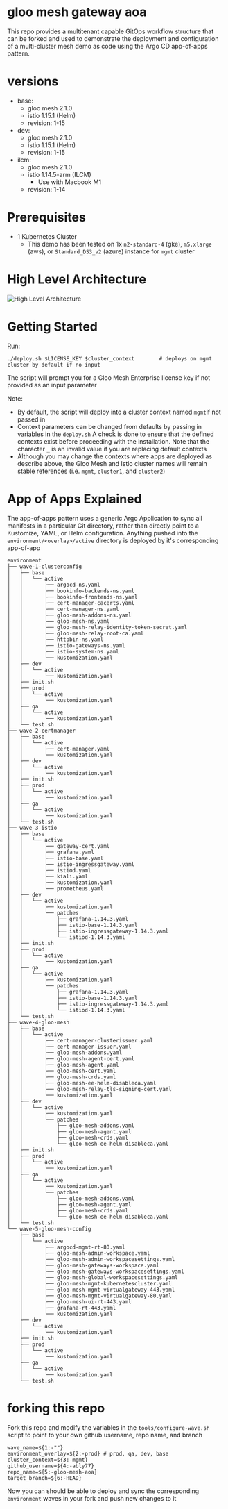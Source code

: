 # gloo mesh gateway aoa
This repo provides a multitenant capable GitOps workflow structure that can be forked and used to demonstrate the deployment and configuration of a multi-cluster mesh demo as code using the Argo CD app-of-apps pattern.

# versions
- base:
    - gloo mesh 2.1.0
    - istio 1.15.1 (Helm)
    - revision: 1-15
- dev:
    - gloo mesh 2.1.0
    - istio 1.15.1 (Helm)
    - revision: 1-15
- ilcm:
    - gloo mesh 2.1.0
    - istio 1.14.5-arm (ILCM)
         - Use with Macbook M1
    - revision: 1-14

# Prerequisites 
- 1 Kubernetes Cluster
    - This demo has been tested on 1x `n2-standard-4` (gke), `m5.xlarge` (aws), or `Standard_DS3_v2` (azure) instance for `mgmt` cluster

# High Level Architecture
![High Level Architecture](images/aoa-1a.png)

# Getting Started
Run:
```
./deploy.sh $LICENSE_KEY $cluster_context        # deploys on mgmt cluster by default if no input
```
The script will prompt you for a Gloo Mesh Enterprise license key if not provided as an input parameter

Note:
- By default, the script will deploy into a cluster context named `mgmt`if not passed in
- Context parameters can be changed from defaults by passing in variables in the `deploy.sh` A check is done to ensure that the defined contexts exist before proceeding with the installation. Note that the character `_` is an invalid value if you are replacing default contexts
- Although you may change the contexts where apps are deployed as describe above, the Gloo Mesh and Istio cluster names will remain stable references (i.e. `mgmt`, `cluster1`, and `cluster2`)

# App of Apps Explained
The app-of-apps pattern uses a generic Argo Application to sync all manifests in a particular Git directory, rather than directly point to a Kustomize, YAML, or Helm configuration. Anything pushed into the `environment/<overlay>/active` directory is deployed by it's corresponding app-of-app
```
environment
├── wave-1-clusterconfig
│   ├── base
│   │   └── active
│   │       ├── argocd-ns.yaml
│   │       ├── bookinfo-backends-ns.yaml
│   │       ├── bookinfo-frontends-ns.yaml
│   │       ├── cert-manager-cacerts.yaml
│   │       ├── cert-manager-ns.yaml
│   │       ├── gloo-mesh-addons-ns.yaml
│   │       ├── gloo-mesh-ns.yaml
│   │       ├── gloo-mesh-relay-identity-token-secret.yaml
│   │       ├── gloo-mesh-relay-root-ca.yaml
│   │       ├── httpbin-ns.yaml
│   │       ├── istio-gateways-ns.yaml
│   │       ├── istio-system-ns.yaml
│   │       └── kustomization.yaml
│   ├── dev
│   │   └── active
│   │       └── kustomization.yaml
│   ├── init.sh
│   ├── prod
│   │   └── active
│   │       └── kustomization.yaml
│   ├── qa
│   │   └── active
│   │       └── kustomization.yaml
│   └── test.sh
├── wave-2-certmanager
│   ├── base
│   │   └── active
│   │       ├── cert-manager.yaml
│   │       └── kustomization.yaml
│   ├── dev
│   │   └── active
│   │       └── kustomization.yaml
│   ├── init.sh
│   ├── prod
│   │   └── active
│   │       └── kustomization.yaml
│   ├── qa
│   │   └── active
│   │       └── kustomization.yaml
│   └── test.sh
├── wave-3-istio
│   ├── base
│   │   └── active
│   │       ├── gateway-cert.yaml
│   │       ├── grafana.yaml
│   │       ├── istio-base.yaml
│   │       ├── istio-ingressgateway.yaml
│   │       ├── istiod.yaml
│   │       ├── kiali.yaml
│   │       ├── kustomization.yaml
│   │       └── prometheus.yaml
│   ├── dev
│   │   └── active
│   │       ├── kustomization.yaml
│   │       └── patches
│   │           ├── grafana-1.14.3.yaml
│   │           ├── istio-base-1.14.3.yaml
│   │           ├── istio-ingressgateway-1.14.3.yaml
│   │           └── istiod-1.14.3.yaml
│   ├── init.sh
│   ├── prod
│   │   └── active
│   │       └── kustomization.yaml
│   ├── qa
│   │   └── active
│   │       ├── kustomization.yaml
│   │       └── patches
│   │           ├── grafana-1.14.3.yaml
│   │           ├── istio-base-1.14.3.yaml
│   │           ├── istio-ingressgateway-1.14.3.yaml
│   │           └── istiod-1.14.3.yaml
│   └── test.sh
├── wave-4-gloo-mesh
│   ├── base
│   │   └── active
│   │       ├── cert-manager-clusterissuer.yaml
│   │       ├── cert-manager-issuer.yaml
│   │       ├── gloo-mesh-addons.yaml
│   │       ├── gloo-mesh-agent-cert.yaml
│   │       ├── gloo-mesh-agent.yaml
│   │       ├── gloo-mesh-cert.yaml
│   │       ├── gloo-mesh-crds.yaml
│   │       ├── gloo-mesh-ee-helm-disableca.yaml
│   │       ├── gloo-mesh-relay-tls-signing-cert.yaml
│   │       └── kustomization.yaml
│   ├── dev
│   │   └── active
│   │       ├── kustomization.yaml
│   │       └── patches
│   │           ├── gloo-mesh-addons.yaml
│   │           ├── gloo-mesh-agent.yaml
│   │           ├── gloo-mesh-crds.yaml
│   │           └── gloo-mesh-ee-helm-disableca.yaml
│   ├── init.sh
│   ├── prod
│   │   └── active
│   │       └── kustomization.yaml
│   ├── qa
│   │   └── active
│   │       ├── kustomization.yaml
│   │       └── patches
│   │           ├── gloo-mesh-addons.yaml
│   │           ├── gloo-mesh-agent.yaml
│   │           ├── gloo-mesh-crds.yaml
│   │           └── gloo-mesh-ee-helm-disableca.yaml
│   └── test.sh
└── wave-5-gloo-mesh-config
    ├── base
    │   └── active
    │       ├── argocd-mgmt-rt-80.yaml
    │       ├── gloo-mesh-admin-workspace.yaml
    │       ├── gloo-mesh-admin-workspacesettings.yaml
    │       ├── gloo-mesh-gateways-workspace.yaml
    │       ├── gloo-mesh-gateways-workspacesettings.yaml
    │       ├── gloo-mesh-global-workspacesettings.yaml
    │       ├── gloo-mesh-mgmt-kubernetescluster.yaml
    │       ├── gloo-mesh-mgmt-virtualgateway-443.yaml
    │       ├── gloo-mesh-mgmt-virtualgateway-80.yaml
    │       ├── gloo-mesh-ui-rt-443.yaml
    │       ├── grafana-rt-443.yaml
    │       └── kustomization.yaml
    ├── dev
    │   └── active
    │       └── kustomization.yaml
    ├── init.sh
    ├── prod
    │   └── active
    │       └── kustomization.yaml
    ├── qa
    │   └── active
    │       └── kustomization.yaml
    └── test.sh
```

# forking this repo
Fork this repo and modify the variables in the `tools/configure-wave.sh` script to point to your own github username, repo name, and branch
```
wave_name=${1:-""}
environment_overlay=${2:-prod} # prod, qa, dev, base
cluster_context=${3:-mgmt}
github_username=${4:-ably77}
repo_name=${5:-gloo-mesh-aoa}
target_branch=${6:-HEAD}
```

Now you can should be able to deploy and sync the corresponding `environment` waves in your fork and push new changes to it
